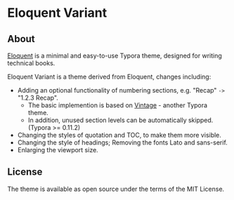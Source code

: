 # Eloquent Variant

## About
[Eloquent](https://github.com/jianmin-chen/eloquent) is a minimal and easy-to-use Typora theme, designed for writing technical books.

Eloquent Variant is a theme derived from Eloquent, changes including:

- Adding an optional functionality of numbering sections, e.g. "Recap" `->` "1.2.3 Recap".
  - The basic implemention is based on [Vintage](https://github.com/tristone13th/typora-vintage-theme) - another Typora theme.
  - In addition, unused section levels can be automatically skipped. (Typora >= 0.11.2)
- Changing the styles of quotation and TOC, to make them more visible.
- Changing the style of headings; Removing the fonts Lato and sans-serif.
- Enlarging the viewport size.

## License
The theme is available as open source under the terms of the MIT License.
